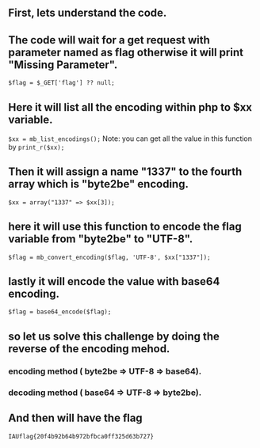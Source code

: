 ## First, lets understand the code.

## The code will wait for a get request with parameter named as flag otherwise it will print "Missing Parameter".
`$flag = $_GET['flag'] ?? null;`

## Here it will list all the encoding within php to $xx variable.
`$xx = mb_list_encodings();`
Note: you can get all the value in this function by `print_r($xx);`

## Then it will assign a name "1337" to the fourth array which is "byte2be" encoding.
`$xx = array("1337" => $xx[3]);`

## here it will use this function to encode the flag variable from "byte2be" to "UTF-8".
`$flag = mb_convert_encoding($flag, 'UTF-8', $xx["1337"]);`

## lastly it will encode the value with base64 encoding.
`$flag = base64_encode($flag);`

## so let us solve this challenge by doing the reverse of the encoding mehod.
### encoding method ( byte2be => UTF-8 => base64).
### decoding method ( base64 => UTF-8 => byte2be).

## And then will have the flag
`IAUflag{20f4b92b64b972bfbca0ff325d63b727}`
